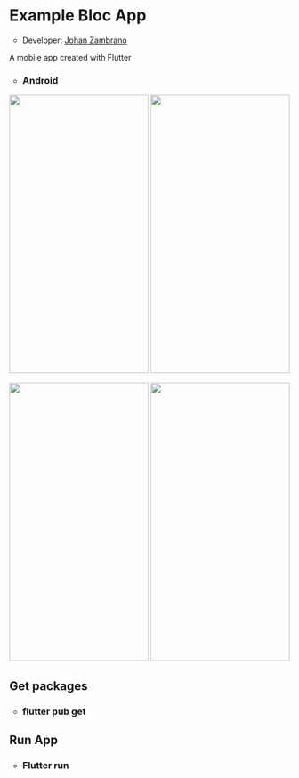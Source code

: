 <h1>Example Bloc App</h1>
<ul>
  <li type="circle">Developer: <a href="https://www.linkedin.com/in/johan-zambrano-b537501bb/">Johan Zambrano</a></li>
</ul>

A mobile app created with Flutter

<ul>
  <li type="circle"><h3>Android</h3></li>
</ul>

<p align="center">
<img src="https://user-images.githubusercontent.com/25967495/138181982-65fbc333-b6b8-4c32-8f21-f94a30244aac.jpg" width="250" height="500">
<img src="https://user-images.githubusercontent.com/25967495/138182002-325be9c9-9ad4-44fc-8ad8-43f56522bf28.jpg" width="250" height="500">
</p>

<p align="center">
<img src="https://user-images.githubusercontent.com/25967495/138181992-857fd640-2e75-4329-89da-8b9d924543eb.jpg" width="250" height="500">
<img src="https://user-images.githubusercontent.com/25967495/138181995-60d1f0bf-73ec-4caa-9069-1bb639c01ab1.jpg" width="250" height="500">
</p>

<h2>Get packages</h2>
<ul>
  <li type="circle"><h3>flutter pub get</h3></li>
</ul>

<h2>Run App</h2>
<ul>
  <li type="circle"><h3>Flutter run</h3></li>
</ul>
